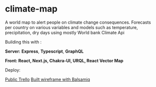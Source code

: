 # climate-map

A world map to alert people on climate change consequences. Forecasts per country on various variables and models such as temperature, precipitation, dry days using mostly World bank Climate Api

Building this with :

**Server:** **Express**, **Typescript**, **GraphQL**

**Front: React, Next.js, Chakra-UI, URQL, React Vector Map** 

Deploy:

[Public Trello](https://trello.com/b/Cb7wVbBb/kanban-template)
[Built wireframe with Balsamiq](https://balsamiq.cloud/sj3epi0/pdvn82j)
